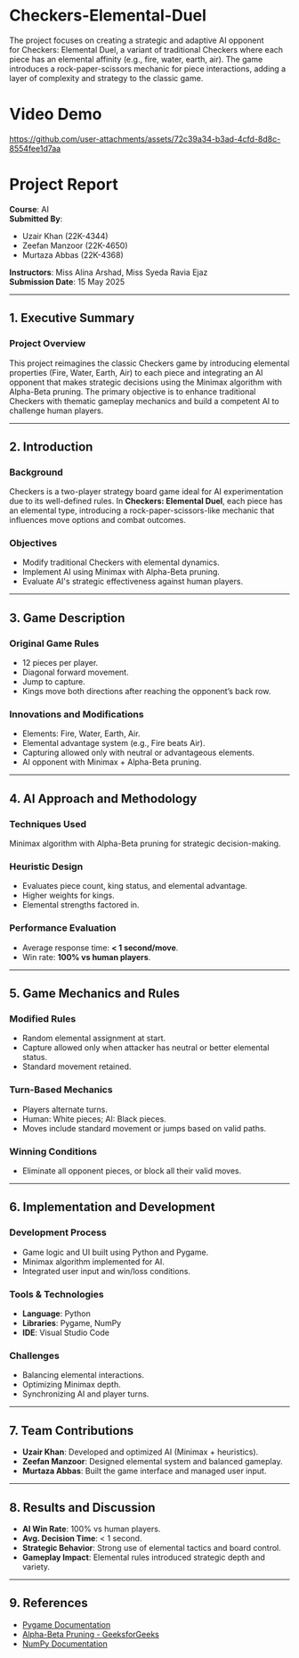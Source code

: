# Checkers-Elemental-Duel

The project focuses on creating a strategic and adaptive AI opponent for Checkers: Elemental Duel, a variant of traditional Checkers where each piece has an elemental affinity (e.g., fire, water, earth, air). The game introduces a rock-paper-scissors mechanic for piece interactions, adding a layer of complexity and strategy to the classic game.

# Video Demo

https://github.com/user-attachments/assets/72c39a34-b3ad-4cfd-8d8c-8554fee1d7aa

# Project Report

**Course**: AI  
**Submitted By**:

-   Uzair Khan (22K-4344)
-   Zeefan Manzoor (22K-4650)
-   Murtaza Abbas (22K-4368)

**Instructors**: Miss Alina Arshad, Miss Syeda Ravia Ejaz  
**Submission Date**: 15 May 2025

---

## 1. Executive Summary

### Project Overview

This project reimagines the classic Checkers game by introducing elemental properties (Fire, Water, Earth, Air) to each piece and integrating an AI opponent that makes strategic decisions using the Minimax algorithm with Alpha-Beta pruning. The primary objective is to enhance traditional Checkers with thematic gameplay mechanics and build a competent AI to challenge human players.

---

## 2. Introduction

### Background

Checkers is a two-player strategy board game ideal for AI experimentation due to its well-defined rules. In **Checkers: Elemental Duel**, each piece has an elemental type, introducing a rock-paper-scissors-like mechanic that influences move options and combat outcomes.

### Objectives

-   Modify traditional Checkers with elemental dynamics.
-   Implement AI using Minimax with Alpha-Beta pruning.
-   Evaluate AI's strategic effectiveness against human players.

---

## 3. Game Description

### Original Game Rules

-   12 pieces per player.
-   Diagonal forward movement.
-   Jump to capture.
-   Kings move both directions after reaching the opponent’s back row.

### Innovations and Modifications

-   Elements: Fire, Water, Earth, Air.
-   Elemental advantage system (e.g., Fire beats Air).
-   Capturing allowed only with neutral or advantageous elements.
-   AI opponent with Minimax + Alpha-Beta pruning.

---

## 4. AI Approach and Methodology

### Techniques Used

Minimax algorithm with Alpha-Beta pruning for strategic decision-making.

### Heuristic Design

-   Evaluates piece count, king status, and elemental advantage.
-   Higher weights for kings.
-   Elemental strengths factored in.

### Performance Evaluation

-   Average response time: **< 1 second/move**.
-   Win rate: **100% vs human players**.

---

## 5. Game Mechanics and Rules

### Modified Rules

-   Random elemental assignment at start.
-   Capture allowed only when attacker has neutral or better elemental status.
-   Standard movement retained.

### Turn-Based Mechanics

-   Players alternate turns.
-   Human: White pieces; AI: Black pieces.
-   Moves include standard movement or jumps based on valid paths.

### Winning Conditions

-   Eliminate all opponent pieces, or block all their valid moves.

---

## 6. Implementation and Development

### Development Process

-   Game logic and UI built using Python and Pygame.
-   Minimax algorithm implemented for AI.
-   Integrated user input and win/loss conditions.

### Tools & Technologies

-   **Language**: Python
-   **Libraries**: Pygame, NumPy
-   **IDE**: Visual Studio Code

### Challenges

-   Balancing elemental interactions.
-   Optimizing Minimax depth.
-   Synchronizing AI and player turns.

---

## 7. Team Contributions

-   **Uzair Khan**: Developed and optimized AI (Minimax + heuristics).
-   **Zeefan Manzoor**: Designed elemental system and balanced gameplay.
-   **Murtaza Abbas**: Built the game interface and managed user input.

---

## 8. Results and Discussion

-   **AI Win Rate**: 100% vs human players.
-   **Avg. Decision Time**: < 1 second.
-   **Strategic Behavior**: Strong use of elemental tactics and board control.
-   **Gameplay Impact**: Elemental rules introduced strategic depth and variety.

---

## 9. References

-   [Pygame Documentation](https://www.pygame.org/docs/)
-   [Alpha-Beta Pruning - GeeksforGeeks](https://www.geeksforgeeks.org/alpha-beta-pruning/)
-   [NumPy Documentation](https://numpy.org/doc/)
